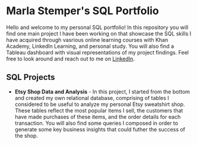 # Marla Stemper's SQL Portfolio

Hello and welcome to my personal SQL portfolio! In this repository you will find one main project I have been working on that showcase the SQL skills I have acquired through vasrious online learning courses with Khan Academy, LinkedIn Learning, and personal study. You will also find a Tableau dashboard with visual representations of my project findings. Feel free to look around and reach out to me on [LinkedIn](www.linkedin.com/in/marla-stemper-aa1309114).

## SQL Projects
- **Etsy Shop Data and Analysis** - In this project, I started from the bottom and created my own relational database, comprising of tables I considered to be useful to analyze my personal Etsy sweatshirt shop. These tables reflect the most popular items I sell, the customers that have made purchases of these items, and the order details for each transaction. You will also find some queries I composed in order to generate some key business insights that could futher the success of the shop.
